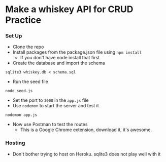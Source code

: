 # Make a whiskey API for CRUD Practice

### Set Up

* Clone the repo
* Install packages from the package.json file using `npm install`
	* If you don't have node install that first
* Create the database and import the schema

```
sqlite3 whiskey.db < schema.sql
```
* Run the seed file

```
node seed.js
```
* Set the port to `3000` in the `app.js` file
* Use `nodemon` to start the server and test it

```
nodemon app.js
```
* Now use Postman to test the routes
	* This is a Google Chrome extension, download it, it's awesome.
	
### Hosting

* Don't bother trying to host on Heroku. sqlite3 does not play well with it